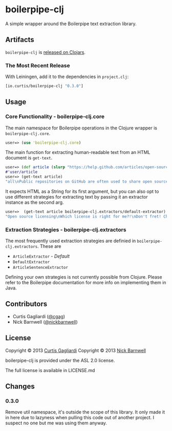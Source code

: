 # boilerpipe-clj

A simple wrapper around the Boilerpipe text extraction library.

## Artifacts

`boilerpipe-clj` is [released on Clojars](http://clojars.org).

### The Most Recent Release

With Leiningen, add it to the dependencies in `project.clj`:

```clojure
[io.curtis/boilerpipe-clj "0.3.0"]
```

## Usage

### Core Functionality - boilerpipe-clj.core

The main namespace for Boilerpipe operations in the Clojure wrapper is
`boilerpipe-clj.core`. 

```clojure
user=> (use 'boilerpipe-clj.core)
```

The main function for extracting human-readable text from an HTML document is
`get-text`.

```clojure
user=> (def article (slurp "https://help.github.com/articles/open-source-licensing"))
#'user/article
user=> (get-text article)
"all\nPublic repositories on GitHub are often used to share open source software. Open source software is software that is licensed so that others are free to use, change, [...]"
```

It expects HTML as a String for its first argument, but you can also opt to use
different strategies for extracting text by passing it an extractor instance as
the second arg.

```clojure
user=>  (get-text article boilerpipe-clj.extractors/default-extractor)
"Open source licensing\nWhich license is right for me?!\nDon't fret! Choosing an open source license can be confusing. That's why we created choosealicense.com , a website that helps you make decisions about how to license your code. [...]"
```

### Extraction Strategies - boilerpipe-clj.extractors 

The most frequently used extraction strategies are definied in
`boilerpipe-clj.extractors`. These are

* `ArticleExtractor` - *Default*
* `DefaultExtractor`
* `ArticleSentenceExtractor`

Defining your own strategies is not currently possible from Clojure. Please
refer to the Boilerpipe documentation for more info on implementing them in
Java.

## Contributors
* Curtis Gagliardi ([@cgag](https://github.com/cgag))
* Nick Barnwell ([@nickbarnwell](https://github.com/nickbarnwell))

## License

Copyright © 2013 [Curtis Gagliardi](http://curtis.io/)
Copyright © 2013 [Nick Barnwell](https://github.com/nickbarnwell)

boilerpipe-clj is provided under the ASL 2.0 license.

The full license is available in LICENSE.md

## Changes

### 0.3.0

Remove util namespace, it's outside the scope of this library.  It only made it in here
due to lazyness when pulling this code out of another project. I suspect no one but me
was using them anyway. 
